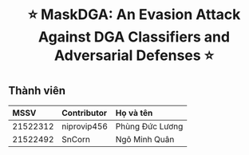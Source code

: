 <h1 align= center><b>⭐️ MaskDGA: An Evasion Attack Against DGA Classifiers and Adversarial Defenses ⭐️</b></h1>

## Thành viên
|MSSV|Contributor|Họ và tên|
|:--------|:-------------|:-----------------------|
|21522312|niprovip456|Phùng Đức Lương|
|21522492|SnCorn|Ngô Minh Quân|
